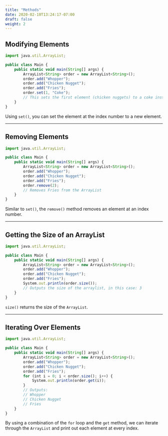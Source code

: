```yaml
---
title: "Methods"
date: 2020-02-10T13:24:17-07:00
draft: false
weight: 2
---
```


## Modifying Elements

```js javascript
import java.util.ArrayList;

public class Main {
    public static void main(String[] args) {
        ArrayList<String> order = new ArrayList<String>();
        order.add("Whopper");
        order.add("Chicken Nugget");
        order.add("Fries");
        order.set(1, "Coke");
        // This sets the first element (chicken nuggets) to a coke instead
    }
}
```
Using `set()`, you can set the element at the index number to a new element.

<hr>

## Removing Elements

```js javascript
import java.util.ArrayList;

public class Main {
    public static void main(String[] args) {
        ArrayList<String> order = new ArrayList<String>();
        order.add("Whopper");
        order.add("Chicken Nugget");
        order.add("Fries");
        order.remove(2);
        // Removes Fries from the ArrayList
    }
}
```
Similar to `set()`, the `remove()` method removes an element at an index number.

<hr>

## Getting the Size of an ArrayList

```js javascript
import java.util.ArrayList;

public class Main {
    public static void main(String[] args) {
        ArrayList<String> order = new ArrayList<String>();
        order.add("Whopper");
        order.add("Chicken Nugget");
        order.add("Fries");
        System.out.println(order.size());
        // Outputs the size of the arraylist, in this case: 3
    }
}
```
`size()` returns the size of the `ArrayList`.

<hr>

## Iterating Over Elements

```js javascript
import java.util.ArrayList;

public class Main {
    public static void main(String[] args) {
        ArrayList<String> order = new ArrayList<String>();
        order.add("Whopper");
        order.add("Chicken Nugget");
        order.add("Fries");
        for (int i = 0; i < order.size(); i++) {
            System.out.println(order.get(i));
        }
        // Outputs:
        // Whopper
        // Chicken Nugget
        // Fries
    }
}
```

By using a combination of the `for` loop and the `get` method, we can iterate through the `ArrayList` and print out each element at every index.
